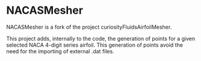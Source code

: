 # NACASMesher

NACASMesher is a fork of the project curiosityFluidsAirfoilMesher.

This project adds, internally to the code, the generation of points for a given selected NACA 4-digit series airfoil.
This generation of points avoid the need for the importing of external .dat files.
